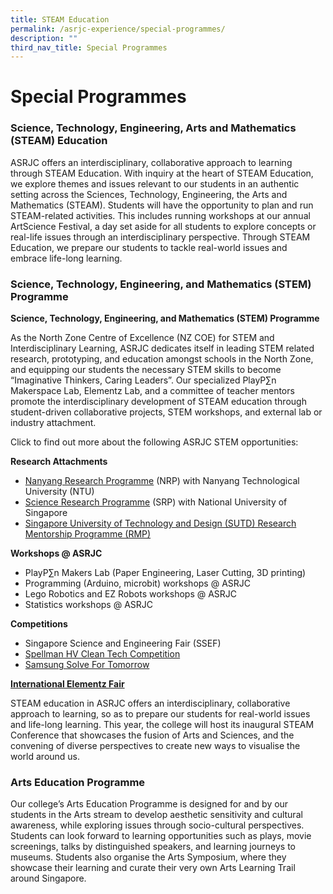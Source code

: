 ```yaml
---
title: STEAM Education
permalink: /asrjc-experience/special-programmes/
description: ""
third_nav_title: Special Programmes
---
```

Special Programmes
==================

### Science, Technology, Engineering, Arts and Mathematics (STEAM) Education

ASRJC offers an interdisciplinary, collaborative approach to learning through STEAM Education. With inquiry at the heart of STEAM Education, we explore themes and issues relevant to our students in an authentic setting across the Sciences, Technology, Engineering, the Arts and Mathematics (STEAM). Students will have the opportunity to plan and run STEAM-related activities. This includes running workshops at our annual ArtScience Festival, a day set aside for all students to explore concepts or real-life issues through an interdisciplinary perspective. Through STEAM Education, we prepare our students to tackle real-world issues and embrace life-long learning.

### Science, Technology, Engineering, and Mathematics (STEM) Programme

**Science, Technology, Engineering, and Mathematics (STEM) Programme**

As the North Zone Centre of Excellence (NZ COE) for STEM and Interdisciplinary Learning, ASRJC dedicates itself in leading STEM related research, prototyping, and education amongst schools in the North Zone, and equipping our students the necessary STEM skills to become “Imaginative Thinkers, Caring Leaders”. Our specialized PlayP∑n Makerspace Lab, Elementz Lab, and a committee of teacher mentors promote the interdisciplinary development of STEAM education through student-driven collaborative projects, STEM workshops, and external lab or industry attachment.

Click to find out more about the following ASRJC STEM opportunities:

**Research Attachments**

*   [Nanyang Research Programme](https://staging.d2l6tfmz18j0q.amplifyapp.com/special-programmes/nanyang-research-programme/) (NRP) with Nanyang Technological University (NTU)
*   [Science Research Programme](https://staging.d2l6tfmz18j0q.amplifyapp.com/special-programmes/science-research-programme-srp/) (SRP) with National University of Singapore
*   [Singapore University of Technology and Design (SUTD) Research Mentorship Programme (RMP)](https://staging.d2l6tfmz18j0q.amplifyapp.com/special-programmes/singapore-university-of-technology-and-design-research-mentorship-programme-rmp/)

**Workshops @ ASRJC**

*   PlayP∑n Makers Lab (Paper Engineering, Laser Cutting, 3D printing)
*   Programming (Arduino, microbit) workshops @ ASRJC
*   Lego Robotics and EZ Robots workshops @ ASRJC
*   Statistics workshops @ ASRJC

**Competitions**

*   Singapore Science and Engineering Fair (SSEF)
*   [Spellman HV Clean Tech Competition](https://www.cstl.org/cleantech/)
*   [Samsung Solve For Tomorrow](https://www.samsung.com/sg/solvefortomorrow/) 

[**International Elementz Fair**](https://staging.d2l6tfmz18j0q.amplifyapp.com/special-programmes/elementz-international-science-research-conference-and-exhibition/)

STEAM education in ASRJC offers an interdisciplinary, collaborative approach to learning, so as to prepare our students for real-world issues and life-long learning. This year, the college will host its inaugural STEAM Conference that showcases the fusion of Arts and Sciences, and the convening of diverse perspectives to create new ways to visualise the world around us.

### Arts Education Programme

Our college’s Arts Education Programme is designed for and by our students in the Arts stream to develop aesthetic sensitivity and cultural awareness, while exploring issues through socio-cultural perspectives. Students can look forward to learning opportunities such as plays, movie screenings, talks by distinguished speakers, and learning journeys to museums. Students also organise the Arts Symposium, where they showcase their learning and curate their very own Arts Learning Trail around Singapore.